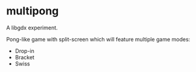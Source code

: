 multipong
=========

A libgdx experiment.

Pong-like game with split-screen which will feature multiple game modes:
* Drop-in
* Bracket
* Swiss

